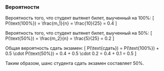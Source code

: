 ### Вероятности

Вероятность того, что студент вытянет билет, выученный на 100%:
\[ P(\text{100%}) = \frac{m_1}{n} = \frac{10}{25} = 0.4 \]

Вероятность того, что студент вытянет билет, выученный на 50%:
\[ P(\text{50%}) = \frac{m_2}{n} = \frac{5}{25} = 0.2 \]

Общая вероятность сдать экзамен:
\[ P(\text{сдать}) = P(\text{100%}) + 0.5 \cdot P(\text{50%}) = 0.4 + 0.5 \cdot 0.2 = 0.4 + 0.1 = 0.5 \]

Таким образом, шанс студента сдать экзамен составляет 50%.
